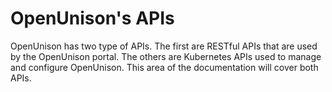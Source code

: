 # OpenUnison's APIs

OpenUnison has two type of APIs.  The first are RESTful APIs that are used by the OpenUnison portal.  The others are Kubernetes APIs used to manage and configure OpenUnison.  This area of the documentation will cover both APIs.


